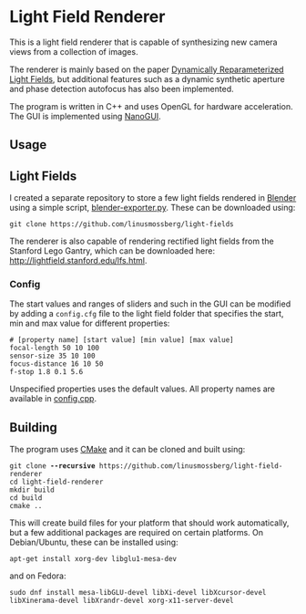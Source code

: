 # Light Field Renderer
This is a light field renderer that is capable of synthesizing new camera views from a collection of images. 

The renderer is mainly based on the paper [Dynamically Reparameterized Light Fields](https://dash.harvard.edu/handle/1/2634290), but additional features such as a dynamic synthetic aperture and phase detection autofocus has also been implemented.

The program is written in C++ and uses OpenGL for hardware acceleration. The GUI is implemented using [NanoGUI](https://github.com/mitsuba-renderer/nanogui).

## Usage

## Light Fields
I created a separate repository to store a few light fields rendered in [Blender](https://www.blender.org/) using a simple script, [blender-exporter.py](blender-exporter.py). These can be downloaded using:
```
git clone https://github.com/linusmossberg/light-fields
```
The renderer is also capable of rendering rectified light fields from the Stanford Lego Gantry, which can be downloaded here: http://lightfield.stanford.edu/lfs.html.

### Config
The start values and ranges of sliders and such in the GUI can be modified by adding a `config.cfg` file to the light field folder that specifies the start, min and max value for different properties: 
```
# [property name] [start value] [min value] [max value]
focal-length 50 10 100
sensor-size 35 10 100
focus-distance 16 10 50
f-stop 1.8 0.1 5.6
```
Unspecified properties uses the default values. All property names are available in [config.cpp](source/core/config.cpp#L44).

## Building
The program uses [CMake](https://cmake.org/) and it can be cloned and built using:
<pre><code>git clone <b>--recursive</b> https://github.com/linusmossberg/light-field-renderer
cd light-field-renderer
mkdir build
cd build
cmake ..</code></pre>
This will create build files for your platform that should work automatically, but a few additional packages are required on certain platforms. On Debian/Ubuntu, these can be installed using:
```
apt-get install xorg-dev libglu1-mesa-dev
```
and on Fedora:
```
sudo dnf install mesa-libGLU-devel libXi-devel libXcursor-devel libXinerama-devel libXrandr-devel xorg-x11-server-devel
```